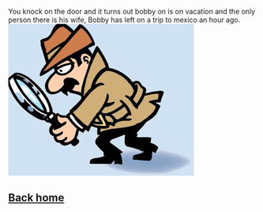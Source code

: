 You knock on the door and it turns out bobby on is on vacation and the only person there is his wife, Bobby has left on a trip to mexico an hour ago.
![Looking for clues](../../images/looking-for-clues.jpg)

## [Back home](../../home.md)